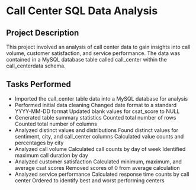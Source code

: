 # Call Center SQL Data Analysis


## Project Description
This project involved an analysis of call center data to gain insights into call volume, customer satisfaction, and service performance. The data was contained in a MySQL database table called call_center within the call_centerdata schema.

## Tasks Performed
- Imported the call_center table data into a MySQL database for analysis
- Performed initial data cleaning Changed date format to a standard YYYY-MM-DD format Updated blank values for csat_score to NULL
- Generated table summary statistics Counted total number of rows Counted total number of columns
- Analyzed distinct values and distributions Found distinct values for sentiment, city, and call_center columns Calculated value counts and percentages by city
- Analyzed call volume Calculated call counts by day of week Identified maximum call duration by day
- Analyzed customer satisfaction Calculated minimum, maximum, and average csat scores Removed scores of 0 from average calculation
- Analyzed service performance Calculated response time counts by call center Ordered to identify best and worst performing centers
